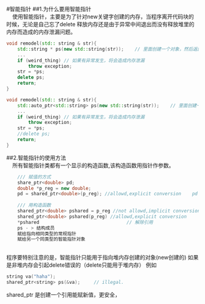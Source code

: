 #智能指针
##1.为什么要用智能指针  
&nbsp;&nbsp;&nbsp;&nbsp;使用智能指针，主要是为了针对new关键字创建的内存，当程序离开代码块的时候，无论是自己忘了delete 释放内存还是由于异常中间退出而没有释放堆里的内存而造成的内存泄漏问题。

```cpp
void remodel(std:: string & str){
    std::string * ps(new std::string(str));    // 里面创建一个对象，然后返回
    ...
    if (weird_thing) // 如果有异常发生，将会造成内存泄漏
        throw exception;
    str = *ps;
    delete ps;
    return;
}

void remodel(std:: string & str){
    std::auto_ptr<std::string> ps(new std::string(str));    // 里面创建一个对象，然后返回
    ...
    if (weird_thing) // 如果有异常发生，将会造成内存泄漏
        throw exception;
    str = *ps;
    //delete ps;
    return;
}
```
##2.智能指针的使用方法  
&nbsp;&nbsp;&nbsp;&nbsp;所有智能指针类都有一个显示的构造函数,该构造函数用指针作参数。  
	
```cpp
	/// 赋值的方式
	share_ptr<double> pd;
	double *p_reg = new double;
	pd = shared_ptr<double>(p_reg);	//allowd,explicit conversion	pd = p_reg;							// not allowed,implicit conversion
	
	/// 用构造函数 
	shared_ptr<double> pshared = p_reg //not allowd,implicit conversion
	shared_ptr<double> pshared(p_reg) //allowd,explicit conversion
	*pshared 				 	     	 	// 解除引用
	ps - > 结构成员
	赋给指向相同类型的常规指针
	赋给另一个同类型的智能指针对象 	
	
```

程序要特别注意的是，智能指针只能用于指向堆内存创建的对象(new创建的)
如果是非堆内存会引起delete错误的（delete只能用于堆内存）
例如  
 
```cpp
string va("haha");
shared_ptr<string> ps(&va);		// illegal.
```

shared_ptr 是创建一个引用能赋新值，更安全，

 

